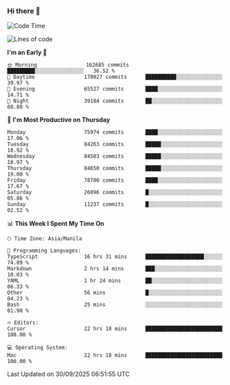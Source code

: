 ### Hi there 👋

<!--START_SECTION:waka-->
![Code Time](http://img.shields.io/badge/Code%20Time-6%2C317%20hrs%2018%20mins-blue)

![Lines of code](https://img.shields.io/badge/From%20Hello%20World%20I%27ve%20Written-148.1%20million%20lines%20of%20code-blue)

**I'm an Early 🐤** 

```text
🌞 Morning                162685 commits      █████████░░░░░░░░░░░░░░░░   36.52 % 
🌆 Daytime                178027 commits      ██████████░░░░░░░░░░░░░░░   39.97 % 
🌃 Evening                65527 commits       ████░░░░░░░░░░░░░░░░░░░░░   14.71 % 
🌙 Night                  39184 commits       ██░░░░░░░░░░░░░░░░░░░░░░░   08.80 % 
```
📅 **I'm Most Productive on Thursday** 

```text
Monday                   75974 commits       ████░░░░░░░░░░░░░░░░░░░░░   17.06 % 
Tuesday                  84263 commits       █████░░░░░░░░░░░░░░░░░░░░   18.92 % 
Wednesday                84503 commits       █████░░░░░░░░░░░░░░░░░░░░   18.97 % 
Thursday                 84650 commits       █████░░░░░░░░░░░░░░░░░░░░   19.00 % 
Friday                   78700 commits       ████░░░░░░░░░░░░░░░░░░░░░   17.67 % 
Saturday                 26096 commits       █░░░░░░░░░░░░░░░░░░░░░░░░   05.86 % 
Sunday                   11237 commits       █░░░░░░░░░░░░░░░░░░░░░░░░   02.52 % 
```


📊 **This Week I Spent My Time On** 

```text
🕑︎ Time Zone: Asia/Manila

💬 Programming Languages: 
TypeScript               16 hrs 31 mins      ███████████████████░░░░░░   74.09 % 
Markdown                 2 hrs 14 mins       ███░░░░░░░░░░░░░░░░░░░░░░   10.03 % 
YAML                     1 hr 24 mins        ██░░░░░░░░░░░░░░░░░░░░░░░   06.33 % 
Other                    56 mins             █░░░░░░░░░░░░░░░░░░░░░░░░   04.23 % 
Bash                     25 mins             ░░░░░░░░░░░░░░░░░░░░░░░░░   01.90 % 

🔥 Editors: 
Cursor                   22 hrs 18 mins      █████████████████████████   100.00 % 

💻 Operating System: 
Mac                      22 hrs 18 mins      █████████████████████████   100.00 % 
```


 Last Updated on 30/09/2025 06:51:55 UTC
<!--END_SECTION:waka-->


<!--
**rad182/rad182** is a ✨ _special_ ✨ repository because its `README.md` (this file) appears on your GitHub profile.

Here are some ideas to get you started:

- 🔭 I’m currently working on ...
- 🌱 I’m currently learning ...
- 👯 I’m looking to collaborate on ...
- 🤔 I’m looking for help with ...
- 💬 Ask me about ...
- 📫 How to reach me: ...
- 😄 Pronouns: ...
- ⚡ Fun fact: ...
-->
